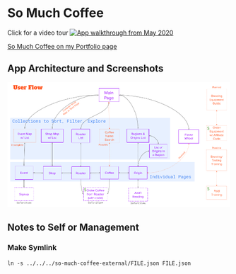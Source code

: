 # So Much Coffee
Click for a video tour
[![App walkthrough from May 2020](https://img.youtube.com/vi/vyox1KOTIQY/0.jpg)](https://www.youtube.com/watch?v=vyox1KOTIQY)

[So Much Coffee on my Portfolio page](http://bryancostanza.com/co-much-coffee)

## App Architecture and Screenshots
[![User Flow](docs/assets/images/userFlow.png)](docs/assets/images/userFlow.png)

## Notes to Self or Management

### Make Symlink

`ln -s ../../../so-much-coffee-external/FILE.json FILE.json`
